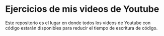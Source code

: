 # Ejercicios de mis videos de Youtube

Este repositorio es el lugar en donde todos los videos de Youtube con código estarán disponibles para reducir el tiempo de escritura de código.

